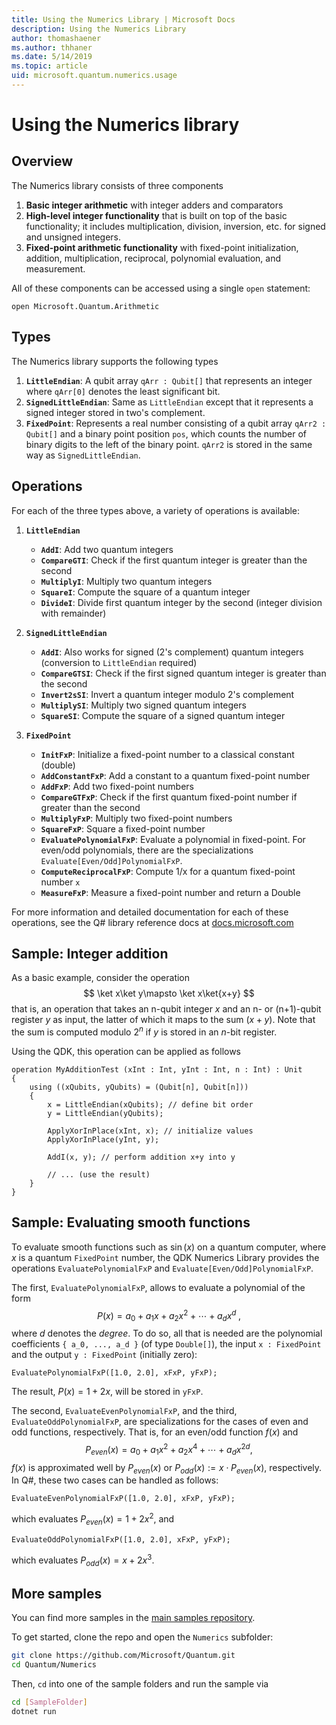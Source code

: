 ```yaml
---
title: Using the Numerics Library | Microsoft Docs
description: Using the Numerics Library
author: thomashaener
ms.author: thhaner
ms.date: 5/14/2019
ms.topic: article
uid: microsoft.quantum.numerics.usage
---
```


# Using the Numerics library

## Overview

The Numerics library consists of three components

1. **Basic integer arithmetic** with integer adders and comparators
1. **High-level integer functionality** that is built on top of the basic 
    functionality; it includes multiplication, division, inversion, etc.
    for signed and unsigned integers.
1. **Fixed-point arithmetic functionality** with fixed-point initialization,
    addition, multiplication, reciprocal, polynomial evaluation, and measurement.

All of these components can be accessed using a single `open` statement:
```qsharp
open Microsoft.Quantum.Arithmetic
```

## Types

The Numerics library supports the following types

1. **`LittleEndian`**: A qubit array `qArr : Qubit[]` that represents an integer where `qArr[0]` denotes the least significant
bit.
1. **`SignedLittleEndian`**: Same as `LittleEndian` except that it represents a signed integer stored in two's complement.
1. **`FixedPoint`**: Represents a real number consisting of a qubit array `qArr2 : Qubit[]` and a
binary point position `pos`, which counts the number of binary digits to the left of the binary point. `qArr2` is stored
in the same way as `SignedLittleEndian`.

## Operations

For each of the three types above, a variety of operations is available:

1. **`LittleEndian`**
    - **`AddI`**: Add two quantum integers
    - **`CompareGTI`**: Check if the first quantum integer is greater than the second
    - **`MultiplyI`**: Multiply two quantum integers
    - **`SquareI`**: Compute the square of a quantum integer
    - **`DivideI`**: Divide first quantum integer by the second (integer division with remainder)

1. **`SignedLittleEndian`**
    - **`AddI`**: Also works for signed (2's complement) quantum integers (conversion to `LittleEndian` required)
    - **`CompareGTSI`**: Check if the first signed quantum integer is greater than the second
    - **`Invert2sSI`**: Invert a quantum integer modulo 2's complement
    - **`MultiplySI`**: Multiply two signed quantum integers
    - **`SquareSI`**: Compute the square of a signed quantum integer

1. **`FixedPoint`**
    - **`InitFxP`**: Initialize a fixed-point number to a classical constant (double)
    - **`AddConstantFxP`**: Add a constant to a quantum fixed-point number
    - **`AddFxP`**: Add two fixed-point numbers
    - **`CompareGTFxP`**: Check if the first quantum fixed-point number if greater than the second
    - **`MultiplyFxP`**: Multiply two fixed-point numbers
    - **`SquareFxP`**: Square a fixed-point number
    - **`EvaluatePolynomialFxP`**: Evaluate a polynomial in fixed-point. For even/odd polynomials, there are the specializations `Evaluate[Even/Odd]PolynomialFxP`.
    - **`ComputeReciprocalFxP`**: Compute 1/x for a quantum fixed-point number `x`
    - **`MeasureFxP`**: Measure a fixed-point number and return a Double

For more information and detailed documentation for each of these operations, see the Q# library reference docs at [docs.microsoft.com](https://docs.microsoft.com/en-us/quantum)

## Sample: Integer addition

As a basic example, consider the operation
$$
\ket x\ket y\mapsto \ket x\ket{x+y}
$$
that is, an operation that takes an n-qubit integer $x$ and an n- or (n+1)-qubit
register $y$ as input, the latter of which it maps to the sum $(x+y)$. Note that the
sum is computed modulo $2^n$ if $y$ is stored in an $n$-bit register.

Using the QDK, this operation can be applied as follows
```qsharp
operation MyAdditionTest (xInt : Int, yInt : Int, n : Int) : Unit
{
    using ((xQubits, yQubits) = (Qubit[n], Qubit[n]))
    {
        x = LittleEndian(xQubits); // define bit order
        y = LittleEndian(yQubits);
        
        ApplyXorInPlace(xInt, x); // initialize values
        ApplyXorInPlace(yInt, y);
        
        AddI(x, y); // perform addition x+y into y
        
        // ... (use the result)
    }
}
```

## Sample: Evaluating smooth functions

To evaluate smooth functions such as $\sin(x)$ on a quantum computer, where $x$ is a quantum `FixedPoint` number,
the QDK Numerics Library provides the operations `EvaluatePolynomialFxP` and `Evaluate[Even/Odd]PolynomialFxP`.

The first, `EvaluatePolynomialFxP`, allows to evaluate a polynomial of the form
$$
P(x) = a_0 + a_1x + a_2x^2 + \cdots + a_dx^d\;,
$$
where $d$ denotes the *degree*. To do so, all that is needed are the polynomial coefficients `{ a_0, ..., a_d }` (of type `Double[]`),
the input `x : FixedPoint` and the output `y : FixedPoint` (initially zero):
```qsharp
EvaluatePolynomialFxP([1.0, 2.0], xFxP, yFxP);
```
The result, $P(x)=1+2x$, will be stored in `yFxP`.

The second, `EvaluateEvenPolynomialFxP`, and the third, `EvaluateOddPolynomialFxP`, are specializations
for the cases of even and odd functions, respectively. That is, for an even/odd function $f(x)$ and
$$
P_{even}(x)=a_0 + a_1 x^2 + a_2 x^4 + \cdots + a_d x^{2d},
$$
$f(x)$ is approximated well by $P_{even}(x)$ or $P_{odd}(x) := x\cdot P_{even}(x)$, respectively.
In Q#, these two cases can be handled as follows:
```qsharp
EvaluateEvenPolynomialFxP([1.0, 2.0], xFxP, yFxP);
```
which evaluates $P_{even}(x) = 1 + 2x^2$, and
```qsharp
EvaluateOddPolynomialFxP([1.0, 2.0], xFxP, yFxP);
```
which evaluates $P_{odd}(x) = x + 2x^3$.

## More samples

You can find more samples in the [main samples repository](https://github.com/Microsoft/Quantum).

To get started, clone the repo and open the `Numerics` subfolder:

```bash
git clone https://github.com/Microsoft/Quantum.git
cd Quantum/Numerics
```

Then, `cd` into one of the sample folders and run the sample via

```bash
cd [SampleFolder]
dotnet run
```